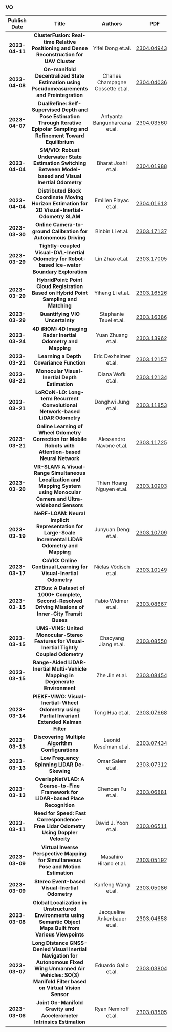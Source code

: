 
### VO
|Publish Date|Title|Authors|PDF|Code|
| :---: | :---: | :---: | :---: | :---: |
|**2023-04-11**|**ClusterFusion: Real-time Relative Positioning and Dense Reconstruction for UAV Cluster**|Yifei Dong et.al.|[2304.04943v1](http://arxiv.org/abs/2304.04943v1)|null|
|**2023-04-08**|**On-manifold Decentralized State Estimation using Pseudomeasurements and Preintegration**|Charles Champagne Cossette et.al.|[2304.04036v2](http://arxiv.org/abs/2304.04036v2)|null|
|**2023-04-07**|**DualRefine: Self-Supervised Depth and Pose Estimation Through Iterative Epipolar Sampling and Refinement Toward Equilibrium**|Antyanta Bangunharcana et.al.|[2304.03560v1](http://arxiv.org/abs/2304.03560v1)|[link](https://github.com/antabangun/dualrefine)|
|**2023-04-04**|**SM/VIO: Robust Underwater State Estimation Switching Between Model-based and Visual Inertial Odometry**|Bharat Joshi et.al.|[2304.01988v1](http://arxiv.org/abs/2304.01988v1)|null|
|**2023-04-04**|**Distributed Block Coordinate Moving Horizon Estimation for 2D Visual-Inertial-Odometry SLAM**|Emilien Flayac et.al.|[2304.01613v1](http://arxiv.org/abs/2304.01613v1)|null|
|**2023-03-30**|**Online Camera-to-ground Calibration for Autonomous Driving**|Binbin Li et.al.|[2303.17137v2](http://arxiv.org/abs/2303.17137v2)|null|
|**2023-03-29**|**Tightly-coupled Visual-DVL-Inertial Odometry for Robot-based Ice-water Boundary Exploration**|Lin Zhao et.al.|[2303.17005v1](http://arxiv.org/abs/2303.17005v1)|null|
|**2023-03-29**|**HybridPoint: Point Cloud Registration Based on Hybrid Point Sampling and Matching**|Yiheng Li et.al.|[2303.16526v1](http://arxiv.org/abs/2303.16526v1)|[link](https://github.com/liyih/hybridpoint)|
|**2023-03-29**|**Quantifying VIO Uncertainty**|Stephanie Tsuei et.al.|[2303.16386v1](http://arxiv.org/abs/2303.16386v1)|null|
|**2023-03-24**|**4D iRIOM: 4D Imaging Radar Inertial Odometry and Mapping**|Yuan Zhuang et.al.|[2303.13962v2](http://arxiv.org/abs/2303.13962v2)|null|
|**2023-03-21**|**Learning a Depth Covariance Function**|Eric Dexheimer et.al.|[2303.12157v1](http://arxiv.org/abs/2303.12157v1)|null|
|**2023-03-21**|**Monocular Visual-Inertial Depth Estimation**|Diana Wofk et.al.|[2303.12134v1](http://arxiv.org/abs/2303.12134v1)|[link](https://github.com/isl-org/vi-depth)|
|**2023-03-21**|**LoRCoN-LO: Long-term Recurrent Convolutional Network-based LiDAR Odometry**|Donghwi Jung et.al.|[2303.11853v1](http://arxiv.org/abs/2303.11853v1)|[link](https://github.com/donghwijung/lorcon-lo)|
|**2023-03-21**|**Online Learning of Wheel Odometry Correction for Mobile Robots with Attention-based Neural Network**|Alessandro Navone et.al.|[2303.11725v1](http://arxiv.org/abs/2303.11725v1)|null|
|**2023-03-20**|**VR-SLAM: A Visual-Range Simultaneous Localization and Mapping System using Monocular Camera and Ultra-wideband Sensors**|Thien Hoang Nguyen et.al.|[2303.10903v1](http://arxiv.org/abs/2303.10903v1)|null|
|**2023-03-19**|**NeRF-LOAM: Neural Implicit Representation for Large-Scale Incremental LiDAR Odometry and Mapping**|Junyuan Deng et.al.|[2303.10709v1](http://arxiv.org/abs/2303.10709v1)|[link](https://github.com/junyuandeng/nerf-loam)|
|**2023-03-17**|**CoVIO: Online Continual Learning for Visual-Inertial Odometry**|Niclas Vödisch et.al.|[2303.10149v1](http://arxiv.org/abs/2303.10149v1)|[link](https://github.com/robot-learning-freiburg/CL-SLAM)|
|**2023-03-15**|**ZTBus: A Dataset of 1000+ Complete, Second-Resolved Driving Missions of Inner-City Transit Buses**|Fabio Widmer et.al.|[2303.08667v1](http://arxiv.org/abs/2303.08667v1)|null|
|**2023-03-15**|**UMS-VINS: United Monocular-Stereo Features for Visual-Inertial Tightly Coupled Odometry**|Chaoyang Jiang et.al.|[2303.08550v1](http://arxiv.org/abs/2303.08550v1)|null|
|**2023-03-15**|**Range-Aided LiDAR-Inertial Multi-Vehicle Mapping in Degenerate Environment**|Zhe Jin et.al.|[2303.08454v1](http://arxiv.org/abs/2303.08454v1)|null|
|**2023-03-14**|**PIEKF-VIWO: Visual-Inertial-Wheel Odometry using Partial Invariant Extended Kalman Filter**|Tong Hua et.al.|[2303.07668v1](http://arxiv.org/abs/2303.07668v1)|null|
|**2023-03-13**|**Discovering Multiple Algorithm Configurations**|Leonid Keselman et.al.|[2303.07434v1](http://arxiv.org/abs/2303.07434v1)|null|
|**2023-03-13**|**Low Frequency Spinning LiDAR De-Skewing**|Omar Salem et.al.|[2303.07312v1](http://arxiv.org/abs/2303.07312v1)|null|
|**2023-03-13**|**OverlapNetVLAD: A Coarse-to-Fine Framework for LiDAR-based Place Recognition**|Chencan Fu et.al.|[2303.06881v1](http://arxiv.org/abs/2303.06881v1)|[link](https://github.com/fcchit/overlapnetvlad)|
|**2023-03-11**|**Need for Speed: Fast Correspondence-Free Lidar Odometry Using Doppler Velocity**|David J. Yoon et.al.|[2303.06511v1](http://arxiv.org/abs/2303.06511v1)|null|
|**2023-03-09**|**Virtual Inverse Perspective Mapping for Simultaneous Pose and Motion Estimation**|Masahiro Hirano et.al.|[2303.05192v1](http://arxiv.org/abs/2303.05192v1)|null|
|**2023-03-09**|**Stereo Event-based Visual-Inertial Odometry**|Kunfeng Wang et.al.|[2303.05086v2](http://arxiv.org/abs/2303.05086v2)|[link](https://github.com/wkunfeng/sevio)|
|**2023-03-08**|**Global Localization in Unstructured Environments using Semantic Object Maps Built from Various Viewpoints**|Jacqueline Ankenbauer et.al.|[2303.04658v1](http://arxiv.org/abs/2303.04658v1)|null|
|**2023-03-07**|**Long Distance GNSS-Denied Visual Inertial Navigation for Autonomous Fixed Wing Unmanned Air Vehicles: SO(3) Manifold Filter based on Virtual Vision Sensor**|Eduardo Gallo et.al.|[2303.03804v1](http://arxiv.org/abs/2303.03804v1)|null|
|**2023-03-06**|**Joint On-Manifold Gravity and Accelerometer Intrinsics Estimation**|Ryan Nemiroff et.al.|[2303.03505v1](http://arxiv.org/abs/2303.03505v1)|null|
